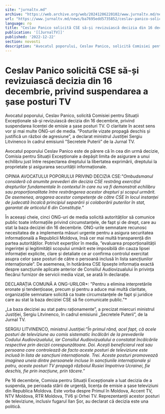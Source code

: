 ```yaml
---
site: "jurnaltv.md"
archive: "https://web.archive.org/web/20241206220102/www.jurnaltv.md/news/ba7695edd5735852/ceslav-panico-solicita-cse-sa-si-revizuiasca-decizia-din-16-decembrie-privind-suspendarea-a-sase-posturi-tv.html"
url: "https://www.jurnaltv.md/news/ba7695edd5735852/ceslav-panico-solicita-cse-sa-si-revizuiasca-decizia-din-16-decembrie-privind-suspendarea-a-sase-posturi-tv.html"
language: ro
title: "Ceslav Panico solicită CSE să-și revizuiască decizia din 16 decembrie, privind suspendarea a șase posturi TV"
publication: '[[JurnalTV]]'
published: '2022-12-22'
section: novosti
description: "Avocatul poporului, Ceslav Panico, solicită Comisiei pentru Situații Excepționale să-și revizuiască decizia din 16 decembrie, privind suspendarea licenței de emisie a șase posturi TV. O claritate în acest sens vor și mai multe ONG-uri de media. ”Posturile vizate propagă deschis și justifică un război de agresiune”, a declarat ministrul Justiției Sergiu Litvinenco în cadrul emisiunii ”Secretele Puterii” de la Jurnal TV."
---
```


# Ceslav Panico solicită CSE să-și revizuiască decizia din 16 decembrie, privind suspendarea a șase posturi TV

Avocatul poporului, Ceslav Panico, solicită Comisiei pentru Situații Excepționale să-și revizuiască decizia din 16 decembrie, privind suspendarea licenței de emisie a șase posturi TV. O claritate în acest sens vor și mai multe ONG-uri de media. ”Posturile vizate propagă deschis și justifică un război de agresiune”, a declarat ministrul Justiției Sergiu Litvinenco în cadrul emisiunii ”Secretele Puterii” de la Jurnal TV.

Avocatul poporului Ceslav Panico este de părere că în cea din urmă decizie, Comisia pentru Situații Excepționale a depășit limita de asigurare a unui echilibru just între respectarea dreptului la libertatea exprimării, dreptului la proprietate și asigurarea securității informaționale.

OPINIA AVOCATULUI POPORULUI PRIVIND DECIZIA CSE:*"Ombudsmanul consideră că anumite prevederi din decizia CSE restrâng exercițiul drepturilor fundamentale în contextul în care nu va fi demonstrat echilibru sau proporționalitate între restrângerea acestor drepturi și scopul urmărit. De asemenea, arogarea acestor competențe de către CSE în locul instanței de judecată încalcă principiul separării și colaborării puterilor în stat, garantat de articolul 6 din Constituție."*

În aceeași cheie, cinci ONG-uri de media solicită autorităților să comunice public toate informațiile privind circumstanțele, de fapt și de drept, care au stat la baza deciziei din 16 decembrie. ONG-urile semnatare recunosc necesitatea de a implementa măsuri urgente pentru a asigura securitatea informațională a Republicii Moldova, însă cer mai multă transparență din partea autorităților. Potrivit experților în media, ”evaluarea proporționalității ingerinței și legitimității scopului urmărit este imposibilă din cauza lipsei informației explicite, clare și detaliate ce ar confirma controlul exercitat asupra celor șase posturi de către o persoană inclusă în lista sancțiunilor internaționale”. De asemenea, în hotărârea CSE lipsește informația exactă despre sancțiunile aplicate anterior de Consiliul Audiovizualului în privința fiecărui furnizor de servicii media vizat, se arată în declarație.

DECLARAȚIA COMUNĂ A ONG-URILOR*: "Pentru a elimina interpretările eronate și tendențioase, precum și pentru a aduce mai multă claritate, organizațiile semnatare solicită ca toate circumstanțele de fapt și juridice care au stat la baza deciziei CSE să fie comunicate public."*

„La baza deciziei au stat patru raționamente”, a precizat miercuri ministrul Justiției, Sergiu Litvinenco, în cadrul emisiunii „Secretele Puterii”, de la Jurnal TV.

SERGIU LITVINENCO, ministrul Justiției:*"În primul rând, acel fapt, că acele posturi de televiziune au comis sistematic încălcări de la prevederile Codului Audiovizualului, iar Consiliul Audiovizualului a constatat încălcările respective prin decizii corespunzătoare. Doi. Acești beneficiarul real sau persoana care controlează de facto aceste posturi de televiziune este inclusă în lista de sancțiuni internaționale. Trei. Aceste posturi promovează imaginea uneia dintre persoanele incluse în sancțiunile internaționale și patru, aceste posturi TV propagă războiul Rusiei împotriva Ucrainei, fie deschis, fie prin inacțiune, prin tăcere."*

Pe 16 decembrie, Comisia pentru Situații Excepționale a luat decizia de a suspenda, pe perioada stării de urgență, licența de emisie a șase televiziuni din Republica Moldova. Este vorba despre Primul în Moldova, Accent TV, NTV Moldova, RTR Moldova, TV6 și Orhei TV. Reprezentanții acestor posturi de televiziune, inclusiv fugarul Ilan Șor, au declarat că decizia este una politică.